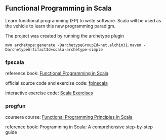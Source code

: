 ## Functional Programming in Scala

Learn functional programming (FP) to write software.  Scala will be used as the vehicle to learn this new programming paradigm.

The project was created by running the archetype plugin
```$bash
mvn archetype:generate -DarchetypeGroupId=net.alchim31.maven -DarchetypeArtifactId=scala-archetype-simple
```

### fpscala
reference book: [Functional Programming in Scala](https://www.manning.com/books/functional-programming-in-scala)

official source code and exercise code: [fpinscala](https://github.com/fpinscala/fpinscala)

interactive exercise code: [Scala Exercises](https://www.scala-exercises.org/fp_in_scala/getting_started_with_functional_programming)

### progfun
coursera course: [Functional Programming Principles in Scala](https://www.coursera.org/learn/progfun1?specialization=scala)

reference book: Programming in Scala: A comprehensive step-by-step guide
